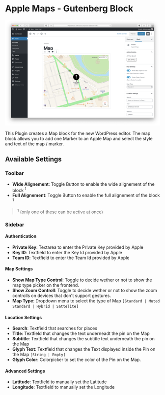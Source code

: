 # Apple Maps - Gutenberg Block

![Apple Maps Gutenberg Block inside the Gutenberg Editor](screenshot.png)

This Plugin creates a Map block for the new WordPress editor. The map block allows you to add one Marker to an Apple Map and select the style and text of the map / marker.

## Available Settings

### Toolbar

- **Wide Alignement**: Toggle Button to enable the wide alignement of the block <sup>1</sup>
- **Full Alignement**: Toggle Button to enable the full alignement of the block <sup>1</sup>

> <sup>1</sup> (only one of these can be active at once)

### Sidebar

#### Authentication

- **Private Key**: Textarea to enter the Private Key provided by Apple
- **Key ID**: Textfield to enter the Key Id provided by Apple
- **Team ID**: Textfield to enter the Team Id provided by Apple

#### Map Settings

- **Show Map Type Control**: Toggle to decide wether or not to show the map type picker on the frontend.
- **Show Zoom Controll**: Toggle to decide wether or not to show the zoom controlls on devices that don't support gestures.
- **Map Type**: Dropdown menu to select the type of Map `[Standard | Muted Standard | Hybrid | Sattelite]`

#### Location Settings

- **Search**: Textfield that searches for places
- **Title**: Textfield that changes the text underneadt the pin on the Map
- **Subtitle**: Textfield that changes the subtitle text underneath the pin on the Map
- **Glyph Text**: Textfield that changes the Text displayed inside the Pin on the Map `[String | Empty]`
- **Glyph Color**: Colorpicker to set the color of the Pin on the Map.

#### Advanced Settings

- **Latitude**: Textfield to manually set the Latitude 
- **Longitude**: Textfield to manually set the Longitude 
